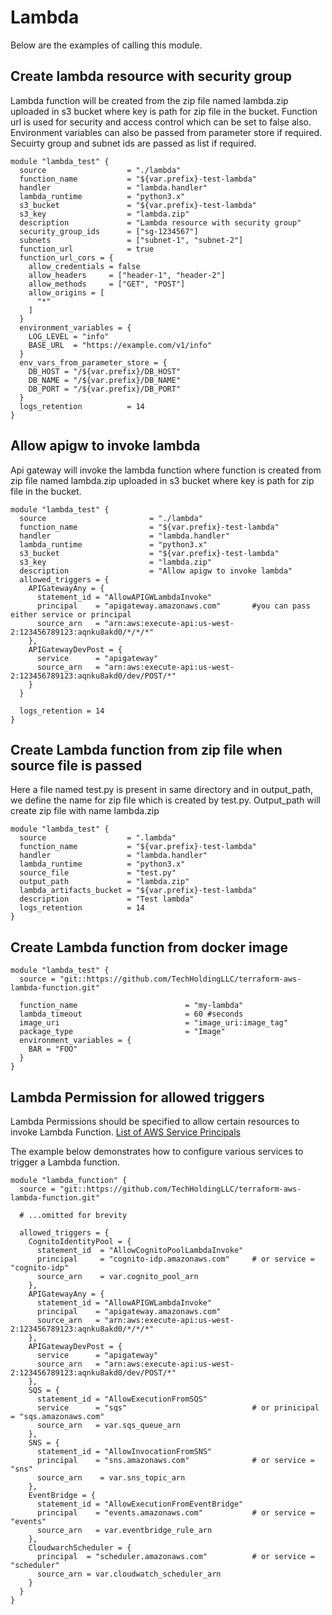 # Lambda
Below are the examples of calling this module.

## Create lambda resource with security group
Lambda function will be created from the zip file named lambda.zip uploaded in s3 bucket where key is path for zip file in the bucket. Function url is used for security and access control which can be set to false also. Environment variables can also be passed from parameter store if required. Secuirty group and subnet ids are passed as list if required.
```
module "lambda_test" {
  source                  = "./lambda"
  function_name           = "${var.prefix}-test-lambda"
  handler                 = "lambda.handler"
  lambda_runtime          = "python3.x"
  s3_bucket               = "${var.prefix}-test-lambda"
  s3_key                  = "lambda.zip"
  description             = "Lambda resource with security group"
  security_group_ids      = ["sg-1234567"]
  subnets                 = ["subnet-1", "subnet-2"] 
  function_url            = true
  function_url_cors = {
    allow_credentials = false
    allow_headers     = ["header-1", "header-2"] 
    allow_methods     = ["GET", "POST"]
    allow_origins = [ 
      "*"
    ]
  }
  environment_variables = {
    LOG_LEVEL = "info"
    BASE_URL  = "https://example.com/v1/info"
  }
  env_vars_from_parameter_store = {
    DB_HOST = "/${var.prefix}/DB_HOST"
    DB_NAME = "/${var.prefix}/DB_NAME"
    DB_PORT = "/${var.prefix}/DB_PORT"
  }
  logs_retention          = 14
}
```

## Allow apigw to invoke lambda
Api gateway will invoke the lambda function where function is created from zip file named lambda.zip uploaded in s3 bucket where key is path for zip file in the bucket. 
```
module "lambda_test" {
  source                       = "./lambda"
  function_name                = "${var.prefix}-test-lambda"
  handler                      = "lambda.handler"
  lambda_runtime               = "python3.x"
  s3_bucket                    = "${var.prefix}-test-lambda"
  s3_key                       = "lambda.zip"
  description                  = "Allow apigw to invoke lambda"
  allowed_triggers = {
    APIGatewayAny = {
      statement_id = "AllowAPIGWLambdaInvoke"
      principal    = "apigateway.amazonaws.com"       #you can pass either service or principal
      source_arn   = "arn:aws:execute-api:us-west-2:123456789123:aqnku8akd0/*/*/*"
    },
    APIGatewayDevPost = {
      service      = "apigateway"
      source_arn   = "arn:aws:execute-api:us-west-2:123456789123:aqnku8akd0/dev/POST/*"
    }
  }
  
  logs_retention = 14
}
```

## Create Lambda function from zip file when source file is passed
Here a file named test.py is present in same directory and in output_path, we define the name for zip file which is created by test.py. Output_path will create zip file with name lambda.zip
```
module "lambda_test" {
  source                  = ".lambda"
  function_name           = "${var.prefix}-test-lambda"
  handler                 = "lambda.handler"
  lambda_runtime          = "python3.x"
  source_file             = "test.py"
  output_path             = "lambda.zip"
  lambda_artifacts_bucket = "${var.prefix}-test-lambda"
  description             = "Test lambda"
  logs_retention          = 14
}
```

## Create Lambda function from docker image
```
module "lambda_test" {
  source = "git::https://github.com/TechHoldingLLC/terraform-aws-lambda-function.git"

  function_name                        = "my-lambda"
  lambda_timeout                       = 60 #seconds
  image_uri                            = "image_uri:image_tag"
  package_type                         = "Image"
  environment_variables = {
    BAR = "FOO"
  }
}
```

## Lambda Permission for allowed triggers
Lambda Permissions should be specified to allow certain resources to invoke Lambda Function.
[List of AWS Service Principals](https://gist.github.com/shortjared/4c1e3fe52bdfa47522cfe5b41e5d6f22)

The example below demonstrates how to configure various services to trigger a Lambda function.
```
module "lambda_function" {
  source = "git::https://github.com/TechHoldingLLC/terraform-aws-lambda-function.git"

  # ...omitted for brevity

  allowed_triggers = {
    CognitoIdentityPool = {
      statement_id  = "AllowCognitoPoolLambdaInvoke"
      principal     = "cognito-idp.amazonaws.com"     # or service = "cognito-idp"
      source_arn    = var.cognito_pool_arn
    },
    APIGatewayAny = {
      statement_id = "AllowAPIGWLambdaInvoke"
      principal    = "apigateway.amazonaws.com"
      source_arn   = "arn:aws:execute-api:us-west-2:123456789123:aqnku8akd0/*/*/*"
    },
    APIGatewayDevPost = {
      service      = "apigateway"
      source_arn   = "arn:aws:execute-api:us-west-2:123456789123:aqnku8akd0/dev/POST/*"
    },
    SQS = {
      statement_id = "AllowExecutionFromSQS"
      service      = "sqs"                            # or prinicipal = "sqs.amazonaws.com"
      source_arn   = var.sqs_queue_arn
    },
    SNS = {
      statement_id = "AllowInvocationFromSNS"
      principal    = "sns.amazonaws.com"              # or service = "sns"
      source_arn    = var.sns_topic_arn
    },
    EventBridge = {
      statement_id = "AllowExecutionFromEventBridge"
      principal    = "events.amazonaws.com"           # or service = "events"
      source_arn   = var.eventbridge_rule_arn
    },
    CloudwarchScheduler = {
      principal  = "scheduler.amazonaws.com"          # or service = "scheduler"
      source_arn = var.cloudwatch_scheduler_arn
    }
  }
}
```